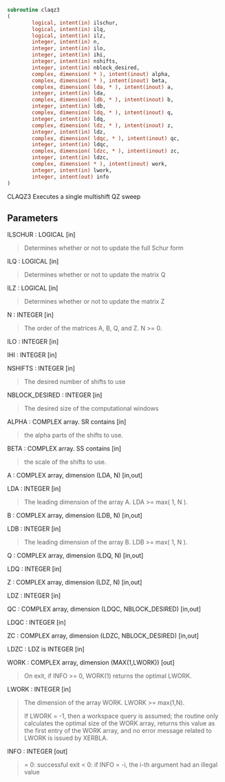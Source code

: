 ```fortran
subroutine claqz3
(
        logical, intent(in) ilschur,
        logical, intent(in) ilq,
        logical, intent(in) ilz,
        integer, intent(in) n,
        integer, intent(in) ilo,
        integer, intent(in) ihi,
        integer, intent(in) nshifts,
        integer, intent(in) nblock_desired,
        complex, dimension( * ), intent(inout) alpha,
        complex, dimension( * ), intent(inout) beta,
        complex, dimension( lda, * ), intent(inout) a,
        integer, intent(in) lda,
        complex, dimension( ldb, * ), intent(inout) b,
        integer, intent(in) ldb,
        complex, dimension( ldq, * ), intent(inout) q,
        integer, intent(in) ldq,
        complex, dimension( ldz, * ), intent(inout) z,
        integer, intent(in) ldz,
        complex, dimension( ldqc, * ), intent(inout) qc,
        integer, intent(in) ldqc,
        complex, dimension( ldzc, * ), intent(inout) zc,
        integer, intent(in) ldzc,
        complex, dimension( * ), intent(inout) work,
        integer, intent(in) lwork,
        integer, intent(out) info
)
```

CLAQZ3 Executes a single multishift QZ sweep

## Parameters
ILSCHUR : LOGICAL [in]
> Determines whether or not to update the full Schur form

ILQ : LOGICAL [in]
> Determines whether or not to update the matrix Q

ILZ : LOGICAL [in]
> Determines whether or not to update the matrix Z

N : INTEGER [in]
> The order of the matrices A, B, Q, and Z.  N >= 0.

ILO : INTEGER [in]

IHI : INTEGER [in]

NSHIFTS : INTEGER [in]
> The desired number of shifts to use

NBLOCK_DESIRED : INTEGER [in]
> The desired size of the computational windows

ALPHA : COMPLEX array. SR contains [in]
> the alpha parts of the shifts to use.

BETA : COMPLEX array. SS contains [in]
> the scale of the shifts to use.

A : COMPLEX array, dimension (LDA, N) [in,out]

LDA : INTEGER [in]
> The leading dimension of the array A.  LDA >= max( 1, N ).

B : COMPLEX array, dimension (LDB, N) [in,out]

LDB : INTEGER [in]
> The leading dimension of the array B.  LDB >= max( 1, N ).

Q : COMPLEX array, dimension (LDQ, N) [in,out]

LDQ : INTEGER [in]

Z : COMPLEX array, dimension (LDZ, N) [in,out]

LDZ : INTEGER [in]

QC : COMPLEX array, dimension (LDQC, NBLOCK_DESIRED) [in,out]

LDQC : INTEGER [in]

ZC : COMPLEX array, dimension (LDZC, NBLOCK_DESIRED) [in,out]

LDZC : LDZ is INTEGER [in]

WORK : COMPLEX array, dimension (MAX(1,LWORK)) [out]
> On exit, if INFO >= 0, WORK(1) returns the optimal LWORK.

LWORK : INTEGER [in]
> The dimension of the array WORK.  LWORK >= max(1,N).
> 
> If LWORK = -1, then a workspace query is assumed; the routine
> only calculates the optimal size of the WORK array, returns
> this value as the first entry of the WORK array, and no error
> message related to LWORK is issued by XERBLA.

INFO : INTEGER [out]
> = 0: successful exit
> < 0: if INFO = -i, the i-th argument had an illegal value
